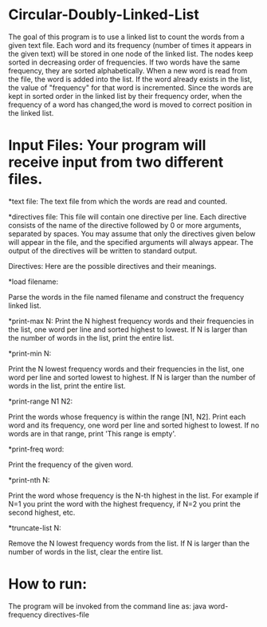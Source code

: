# Circular-Doubly-Linked-List

The goal of this program is to use a linked list to count the words from a given text file.
Each word and its frequency (number of times it appears in the given text) will be stored in
one node of the linked list. The nodes keep sorted in decreasing order of frequencies. If
two words have the same frequency, they are sorted alphabetically.
When a new word is read from the file, the word is added into the list. If the word
already exists in the list, the value of "frequency" for that word is incremented. Since
the words are kept in sorted order in the linked list by their frequency order, when the frequency
of a word has changed,the word is moved to correct position in the linked list.

# Input Files: Your program will receive input from two different files.

*text file: The text file from which the words are read and counted.

*directives file: This file will contain one directive per line. Each directive consists of the
name of the directive followed by 0 or more arguments, separated by spaces. You may assume
that only the directives given below will appear in the file, and the specified arguments will
always appear. The output of the directives will be written to standard output.

Directives: Here are the possible directives and their meanings.

*load filename:

Parse the words in the file named filename and construct the frequency linked list.

*print-max N:
Print the N highest frequency words and their frequencies in the list, one word per line and
sorted highest to lowest. If N is larger than the number of words in the list, print the entire
list.

*print-min N:

Print the N lowest frequency words and their frequencies in the list, one word per line and
sorted lowest to highest. If N is larger than the number of words in the list, print the entire
list.

*print-range N1 N2:

Print the words whose frequency is within the range [N1, N2]. Print each word and its
frequency, one word per line and sorted highest to lowest. If no words are in that range, print
'This range is empty'.

*print-freq word:

Print the frequency of the given word.

*print-nth N:

Print the word whose frequency is the N-th highest in the list. For example if N=1 you print
the word with the highest frequency, if N=2 you print the second highest, etc.

*truncate-list N:

Remove the N lowest frequency words from the list. If N is larger than the number of words
in the list, clear the entire list.

# How to run:
The program will be invoked from the command line as: java word-frequency directives-file
